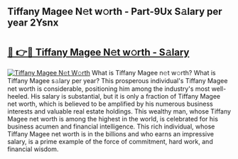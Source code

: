 ## Tiffany Magee N𝚎t w𝚘rth - Part-9Ux S𝚊lary per year 2Ysnx

# <h2><a href="http://gc05279.nevu.top/?p=Tiffany+Magee">🔗 👉🔴 Tiffany Magee N𝚎t w𝚘rth - S𝚊lary</a></h2>

[![Tiffany Magee N𝚎t W𝚘rth](https://i.imgur.com/Oavwk0R.jpeg)](http://gc05279.nevu.top/?p=Tiffany+Magee)
What is Tiffany Magee n𝚎t w𝚘rth? What is Tiffany Magee s𝚊lary per year?
This prosperous individual's Tiffany Magee net worth is considerable, positioning him among the industry's most well-heeled. His salary is substantial, but it is only a fraction of Tiffany Magee net worth, which is believed to be amplified by his numerous business interests and valuable real estate holdings. This wealthy man, whose Tiffany Magee net worth is among the highest in the world, is celebrated for his business acumen and financial intelligence. This rich individual, whose Tiffany Magee net worth is in the billions and who earns an impressive salary, is a prime example of the force of commitment, hard work, and financial wisdom.
